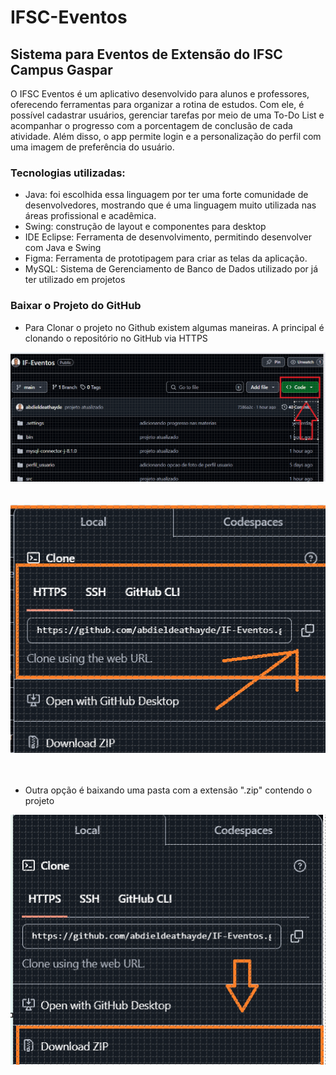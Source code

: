 # IFSC-Eventos 

## Sistema para Eventos de Extensão do IFSC Campus Gaspar

O IFSC Eventos é um aplicativo desenvolvido para alunos e professores, oferecendo ferramentas para organizar a rotina de estudos. Com ele, é possível cadastrar usuários, gerenciar tarefas por meio de uma To-Do List e acompanhar o progresso com a porcentagem de conclusão de cada atividade. Além disso, o app permite login e a personalização do perfil com uma imagem de preferência do usuário.

### Tecnologias utilizadas:
- Java: foi escolhida essa linguagem por ter uma forte comunidade de desenvolvedores, mostrando que é uma linguagem muito utilizada nas áreas profissional e acadêmica.
- Swing: construção de layout e componentes para desktop
- IDE Eclipse: Ferramenta de desenvolvimento, permitindo desenvolver com Java e Swing
- Figma: Ferramenta de prototipagem para criar as telas da aplicação.
- MySQL: Sistema de Gerenciamento de Banco de Dados utilizado por já ter utilizado em projetos

### Baixar o Projeto do GitHub
 
- Para Clonar o projeto no Github existem algumas maneiras. A principal é clonando o repositório no GitHub via HTTPS

<img src="BotaoClonar.png" width="610px" alt="imagem Github"  />
<br /> <br /> <br />

<img src="clonando-via-https.png" width="610px" alt="imagem Clonando via HTTPs" />
<br /> <br /> <br />



- Outra opção é baixando uma pasta com a extensão ".zip" contendo o projeto

<img src="BaixandoViaArquivoZip.png" width="610px" alt ="Baixando projeto Via Zip" />